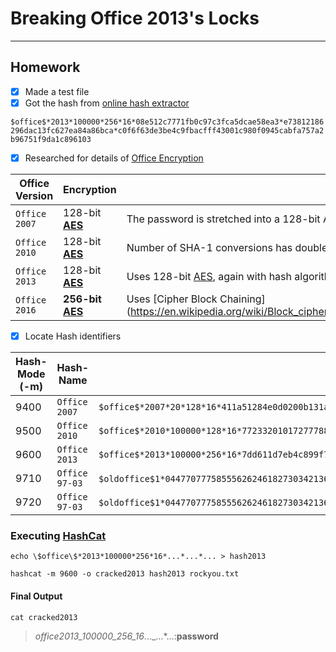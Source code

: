 # Breaking Office 2013's Locks

---

## Homework

- [x] Made a test file
- [x] Got the hash from [online hash extractor][onlinehashurl]

`$office$*2013*100000*256*16*08e512c7771fb0c97c3fca5dcae58ea3*e73812186296dac13fc627ea84a86bca*c0f6f63de3be4c9fbacfff43001c980f0945cabfa757a2b96751f9da1c896103`

- [x] Researched for details of [Office Encryption][officeencryptionhistory]

| Office Version | Encryption                 | Technique                                                                                                                        |
| -------------- | -------------------------- | -------------------------------------------------------------------------------------------------------------------------------- |
| `Office 2007`  | 128-bit **[AES][aeswiki]** | The password is stretched into a 128-bit AES key 50,000 times using SHA-1 hash function                                          |
| `Office 2010`  | 128-bit **[AES][aeswiki]** | Number of SHA-1 conversions has doubled to 100,000                                                                               |
| `Office 2013`  | 128-bit **[AES][aeswiki]** | Uses 128-bit [AES][aeswiki], again with hash algorithm SHA-1                                                                     |
| `Office 2016`  | **256-bit [AES][aeswiki]** | Uses [Cipher Block Chaining](<https://en.wikipedia.org/wiki/Block_cipher_mode_of_operation#Cipher_Block_Chaining_(CBC)>>>>>>>>>) |

- [x] Locate Hash identifiers

| Hash-Mode (-m) | Hash-Name      | Example (--username)                                                                                                                                             |
| -------------- | -------------- | ---------------------------------------------------------------------------------------------------------------------------------------------------------------- |
| 9400           | `Office 2007`  | `$office$*2007*20*128*16*411a51284e0d0200b131a8949aaaa5cc*117d532441c63968bee7647d9b7df7d6*df1d601ccf905b375575108f42ef838fb88e1cde`                             |
| 9500           | `Office 2010`  | `$office$*2010*100000*128*16*77233201017277788267221014757262*b2d0ca4854ba19cf95a2647d5eee906c*e30cbbb189575cafb6f142a90c2622fa9e78d293c5b0c001517b3f5b82993557` |
| 9600           | `Office 2013`  | `$office$*2013*100000*256*16*7dd611d7eb4c899f74816d1dec817b3b*948dc0b2c2c6c32f14b5995a543ad037*0b7ee0e48e935f937192a59de48a7d561ef2691d5c8a3ba87ec2d04402a94895` |
| 9710           | `Office 97-03` | `$oldoffice$1*04477077758555626246182730342136*b1b72ff351e41a7c68f6b45c4e938bd6*0d95331895e99f73ef8b6fbc4a78ac1a` (MD5+RC4, collider-mode#1)                     |
| 9720           | `Office 97-03` | `$oldoffice$1*04477077758555626246182730342136*b1b72ff351e41a7c68f6b45c4e938bd6*0d95331895e99f73ef8b6fbc4a78ac1a` (MD5+RC4, collider-mode#2)                     |

### Executing [HashCat]

`echo \$office\$*2013*100000*256*16*...*...*... > hash2013`

`hashcat -m 9600 -o cracked2013 hash2013 rockyou.txt`

#### Final Output

`cat cracked2013`

> $office$_2013_100000_256_16_...\_...\*...:**password**

[aeswiki]: https://en.wikipedia.org/wiki/Advanced_Encryption_Standard
[hashcat]: https://hashcat.net/hashcat/
[officeencryptionhistory]: https://en.wikipedia.org/wiki/Microsoft_Office_password_protection#History_of_Microsoft_Encryption_password
[onlinehashurl]: https://www.onlinehashcrack.com/tools-office-hash-extractor.php
